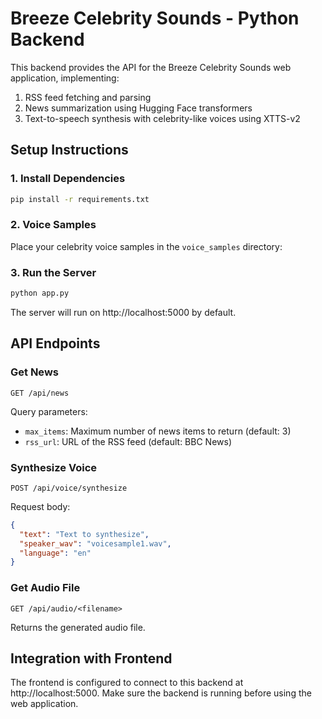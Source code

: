 # Breeze Celebrity Sounds - Python Backend

This backend provides the API for the Breeze Celebrity Sounds web application, implementing:
1. RSS feed fetching and parsing
2. News summarization using Hugging Face transformers
3. Text-to-speech synthesis with celebrity-like voices using XTTS-v2

## Setup Instructions

### 1. Install Dependencies

```bash
pip install -r requirements.txt
```

### 2. Voice Samples

Place your celebrity voice samples in the `voice_samples` directory:



### 3. Run the Server

```bash
python app.py
```

The server will run on http://localhost:5000 by default.

## API Endpoints

### Get News
`GET /api/news`

Query parameters:
- `max_items`: Maximum number of news items to return (default: 3)
- `rss_url`: URL of the RSS feed (default: BBC News)

### Synthesize Voice
`POST /api/voice/synthesize`

Request body:
```json
{
  "text": "Text to synthesize",
  "speaker_wav": "voicesample1.wav",
  "language": "en"
}
```

### Get Audio File
`GET /api/audio/<filename>`

Returns the generated audio file.

## Integration with Frontend

The frontend is configured to connect to this backend at http://localhost:5000. Make sure the backend is running before using the web application.

